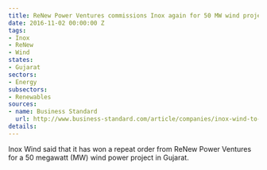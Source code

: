 ```yaml
---
title: ReNew Power Ventures commissions Inox again for 50 MW wind project
date: 2016-11-02 00:00:00 Z
tags:
- Inox
- ReNew
- Wind
states:
- Gujarat
sectors:
- Energy
subsectors:
- Renewables
sources:
- name: Business Standard
  url: http://www.business-standard.com/article/companies/inox-wind-to-begin-work-on-gujarat-s-wind-power-project-116102400252_1.html
details: 
---
```


Inox Wind said that it has won a repeat order from ReNew Power Ventures for a 50 megawatt (MW) wind power project in Gujarat.
